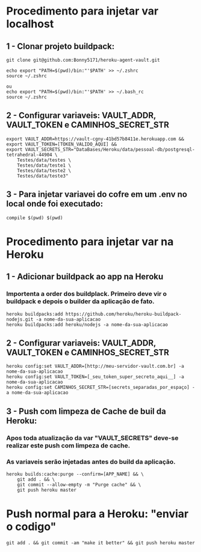 # **Procedimento para injetar var localhost**

## 1 - Clonar projeto buildpack:
```
git clone git@github.com:Bonny5171/heroku-agent-vault.git

echo export "PATH=$(pwd)/bin:"'$PATH' >> ~/.zshrc
source ~/.zshrc

ou
echo export "PATH=$(pwd)/bin:"'$PATH' >> ~/.bash_rc
source ~/.zshrc
```

## 2 - Configurar variaveis: VAULT_ADDR, VAULT_TOKEN e CAMINHOS_SECRET_STR
```
export VAULT_ADDR=https://vault-cgny-41bd57b8411e.herokuapp.com &&
export VAULT_TOKEN=[TOKEN_VALIDO_AQUI] &&
export VAULT_SECRETS_STR="DataBases/Heroku/data/pessoal-db/postgresql-tetrahedral-44904 \
    Testes/data/testes \
    Testes/data/teste1 \
    Testes/data/teste2 \
    Testes/data/teste3"
```

## 3 - Para injetar variavei do cofre em um .env no local onde foi executado:
```
compile $(pwd) $(pwd)
```
#

# **Procedimento para injetar var na Heroku**

## 1 - Adicionar buildpack ao app na Heroku
### Importenta a order dos buildplack. Primeiro deve vir o buildpack e depois o builder da aplicação de fato.
```
heroku buildpacks:add https://github.com/heroku/heroku-buildpack-nodejs.git -a nome-da-sua-aplicacao
heroku buildpacks:add heroku/nodejs -a nome-da-sua-aplicacao
```
 
## 2 - Configurar variaveis: VAULT_ADDR, VAULT_TOKEN e CAMINHOS_SECRET_STR
```
heroku config:set VAULT_ADDR=[http://meu-servidor-vault.com.br] -a nome-da-sua-aplicacao
heroku config:set VAULT_TOKEN=[_seu_token_super_secreto_aqui__] -a nome-da-sua-aplicacao
heroku config:set CAMINHOS_SECRET_STR=[secrets_separadas_por_espaço] -a nome-da-sua-aplicacao

```

## 3 - Push com limpeza de Cache de buil da Heroku:
### Apos toda atualização da var "VAULT_SECRETS" deve-se realizar este push com limpeza de cache.
### As variaveis serão injetadas antes do build da aplicação.
```
heroku builds:cache:purge --confirm=[APP_NAME] && \
    git add . && \
    git commit --allow-empty -m "Purge cache" && \
    git push heroku master
```




# Push normal para a Heroku: "enviar o codigo"
```
git add . && git commit -am "make it better" && git push heroku master
```
